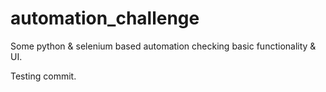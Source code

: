 # automation_challenge
Some python &amp; selenium based automation checking basic functionality &amp; UI.

Testing commit.
